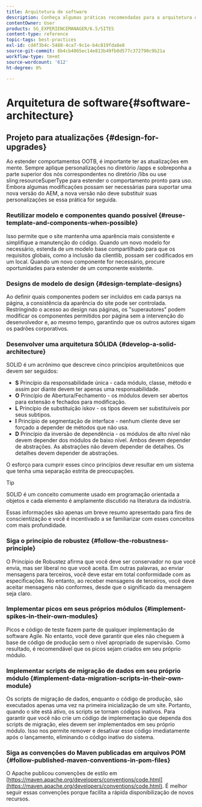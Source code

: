 ```yaml
---
title: Arquitetura de software
description: Conheça algumas práticas recomendadas para a arquitetura do seu software para Adobe Experience Manager.
contentOwner: User
products: SG_EXPERIENCEMANAGER/6.5/SITES
content-type: reference
topic-tags: best-practices
exl-id: cd4f3b4c-5488-4ca7-9c1e-b4c819fda8e8
source-git-commit: 8b4cb4065ec14e813b49fb0d577c372790c9b21a
workflow-type: tm+mt
source-wordcount: '612'
ht-degree: 0%

---
```


# Arquitetura de software{#software-architecture}

## Projeto para atualizações {#design-for-upgrades}

Ao estender comportamentos OOTB, é importante ter as atualizações em mente. Sempre aplique personalizações no diretório /apps e sobreponha a parte superior dos nós correspondentes no diretório /libs ou use sling:resourceSuperType para estender o comportamento pronto para uso. Embora algumas modificações possam ser necessárias para suportar uma nova versão do AEM, a nova versão não deve substituir suas personalizações se essa prática for seguida.

### Reutilizar modelo e componentes quando possível {#reuse-template-and-components-when-possible}

Isso permite que o site mantenha uma aparência mais consistente e simplifique a manutenção do código. Quando um novo modelo for necessário, estenda de um modelo base compartilhado para que os requisitos globais, como a inclusão da clientlib, possam ser codificados em um local. Quando um novo componente for necessário, procure oportunidades para estender de um componente existente.

### Designs de modelo de design {#design-template-designs}

Ao definir quais componentes podem ser incluídos em cada parsys na página, a consistência da aparência do site pode ser controlada. Restringindo o acesso ao design nas páginas, os &quot;superautores&quot; podem modificar os componentes permitidos por página sem a intervenção do desenvolvedor e, ao mesmo tempo, garantindo que os outros autores sigam os padrões corporativos.

### Desenvolver uma arquitetura SÓLIDA {#develop-a-solid-architecture}

SOLID é um acrônimo que descreve cinco princípios arquitetônicos que devem ser seguidos:

* **S** Princípio da responsabilidade única - cada módulo, classe, método e assim por diante devem ter apenas uma responsabilidade.
* **O** Princípio de Abertura/Fechamento - os módulos devem ser abertos para extensão e fechados para modificação.
* **L** Princípio de substituição iskov - os tipos devem ser substituíveis por seus subtipos.
* **I** Princípio de segmentação de interface - nenhum cliente deve ser forçado a depender de métodos que não usa.
* **D** Princípio da inversão de dependência - os módulos de alto nível não devem depender dos módulos de baixo nível. Ambos devem depender de abstrações. As abstrações não devem depender de detalhes. Os detalhes devem depender de abstrações.

O esforço para cumprir esses cinco princípios deve resultar em um sistema que tenha uma separação estrita de preocupações.

>[!TIP]
>
>SOLID é um conceito comumente usado em programação orientada a objetos e cada elemento é amplamente discutido na literatura da indústria.
>
>Essas informações são apenas um breve resumo apresentado para fins de conscientização e você é incentivado a se familiarizar com esses conceitos com mais profundidade.

### Siga o princípio de robustez {#follow-the-robustness-principle}

O Princípio de Robustez afirma que você deve ser conservador no que você envia, mas ser liberal no que você aceita. Em outras palavras, ao enviar mensagens para terceiros, você deve estar em total conformidade com as especificações. No entanto, ao receber mensagens de terceiros, você deve aceitar mensagens não conformes, desde que o significado da mensagem seja claro.

### Implementar picos em seus próprios módulos {#implement-spikes-in-their-own-modules}

Picos e código de teste fazem parte de qualquer implementação de software Agile. No entanto, você deve garantir que eles não cheguem à base de código de produção sem o nível apropriado de supervisão. Como resultado, é recomendável que os picos sejam criados em seu próprio módulo.

### Implementar scripts de migração de dados em seu próprio módulo {#implement-data-migration-scripts-in-their-own-module}

Os scripts de migração de dados, enquanto o código de produção, são executados apenas uma vez na primeira inicialização de um site. Portanto, quando o site está ativo, os scripts se tornam códigos inativos. Para garantir que você não crie um código de implementação que dependa dos scripts de migração, eles devem ser implementados em seu próprio módulo. Isso nos permite remover e desativar esse código imediatamente após o lançamento, eliminando o código inativo do sistema.

### Siga as convenções do Maven publicadas em arquivos POM {#follow-published-maven-conventions-in-pom-files}

O Apache publicou convenções de estilo em [https://maven.apache.org/developers/conventions/code.html](https://maven.apache.org/developers/conventions/code.html). É melhor seguir essas convenções porque facilita a rápida disponibilização de novos recursos.
